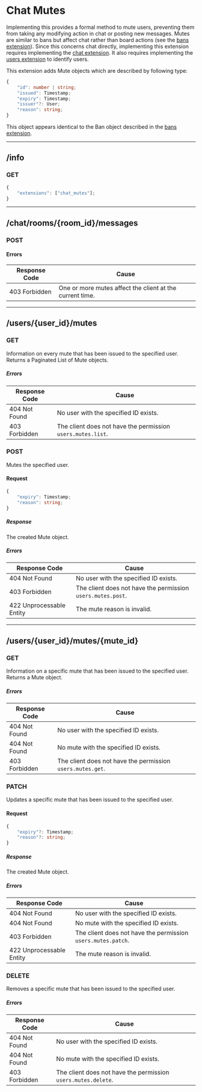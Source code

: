Chat Mutes
==========
Implementing this provides a formal method to mute users, preventing them from taking any modifying action in chat or posting new messages.
Mutes are similar to bans but affect chat rather than board actions (see the [bans extension](./user_bans.md)).
Since this concerns chat directly, implementing this extension requires implementing the [chat extension](./chat.md).
It also requires implementing the [users extension](./users.md) to identify users.

This extension adds Mute objects which are described by following type:
```typescript
{
	"id": number | string;
	"issued": Timestamp;
	"expiry": Timestamp;
	"issuer"?: User;
	"reason": string;
}
```

This object appears identical to the Ban object described in the [bans extension](./user_bans.md).

--------------------------------------------------------------------------------

## /info
### GET
```typescript
{
	"extensions": ["chat_mutes"];
}
```

--------------------------------------------------------------------------------

## /chat/rooms/{room_id}/messages
### POST
#### Errors
| Response Code | Cause                                                    |
|---------------|----------------------------------------------------------|
| 403 Forbidden | One or more mutes affect the client at the current time. |

--------------------------------------------------------------------------------

## /users/{user_id}/mutes
### GET
Information on every mute that has been issued to the specified user.
Returns a Paginated List of Mute objects.
##### Errors
| Response Code            | Cause                                                       |
|--------------------------|-------------------------------------------------------------|
| 404 Not Found            | No user with the specified ID exists.                       |
| 403 Forbidden            | The client does not have the permission `users.mutes.list`. |

### POST
Mutes the specified user.
#### Request
```typescript
{
	"expiry": Timestamp;
	"reason": string;
}
```
##### Response
The created Mute object.
##### Errors
| Response Code            | Cause                                                              |
|--------------------------|--------------------------------------------------------------------|
| 404 Not Found            | No user with the specified ID exists.                              |
| 403 Forbidden            | The client does not have the permission `users.mutes.post`.        |
| 422 Unprocessable Entity | The mute reason is invalid.                                        |

--------------------------------------------------------------------------------

## /users/{user_id}/mutes/{mute_id}
### GET
Information on a specific mute that has been issued to the specified user.
Returns a Mute object.
##### Errors
| Response Code | Cause                                                      |
|---------------|------------------------------------------------------------|
| 404 Not Found | No user with the specified ID exists.                      |
| 404 Not Found | No mute with the specified ID exists.                      |
| 403 Forbidden | The client does not have the permission `users.mutes.get`. |

### PATCH
Updates a specific mute that has been issued to the specified user.
#### Request
```typescript
{
	"expiry"?: Timestamp;
	"reason"?: string;
}
```
##### Response
The created Mute object.
##### Errors
| Response Code            | Cause                                                        |
|--------------------------|--------------------------------------------------------------|
| 404 Not Found            | No user with the specified ID exists.                        |
| 404 Not Found            | No mute with the specified ID exists.                        |
| 403 Forbidden            | The client does not have the permission `users.mutes.patch`. |
| 422 Unprocessable Entity | The mute reason is invalid.                                  |

### DELETE
Removes a specific mute that has been issued to the specified user.
##### Errors
| Response Code | Cause                                                         |
|---------------|---------------------------------------------------------------|
| 404 Not Found | No user with the specified ID exists.                         |
| 404 Not Found | No mute with the specified ID exists.                         |
| 403 Forbidden | The client does not have the permission `users.mutes.delete`. |